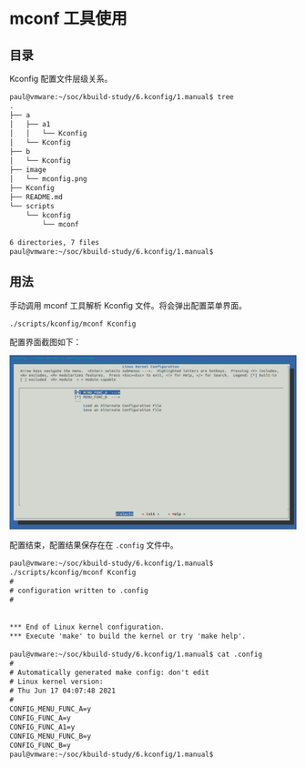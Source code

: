 # mconf 工具使用

## 目录

Kconfig 配置文件层级关系。

```
paul@vmware:~/soc/kbuild-study/6.kconfig/1.manual$ tree
.
├── a
│   ├── a1
│   │   └── Kconfig
│   └── Kconfig
├── b
│   └── Kconfig
├── image
│   └── mconfig.png
├── Kconfig
├── README.md
└── scripts
    └── kconfig
        └── mconf

6 directories, 7 files
paul@vmware:~/soc/kbuild-study/6.kconfig/1.manual$ 
```

## 用法

手动调用 mconf 工具解析 Kconfig 文件。将会弹出配置菜单界面。

```
./scripts/kconfig/mconf Kconfig
```

配置界面截图如下：

![mconf](./image/mconfig.png)

配置结束，配置结果保存在在 `.config` 文件中。

```
paul@vmware:~/soc/kbuild-study/6.kconfig/1.manual$ ./scripts/kconfig/mconf Kconfig 
#
# configuration written to .config
#


*** End of Linux kernel configuration.
*** Execute 'make' to build the kernel or try 'make help'.

paul@vmware:~/soc/kbuild-study/6.kconfig/1.manual$ cat .config 
#
# Automatically generated make config: don't edit
# Linux kernel version: 
# Thu Jun 17 04:07:48 2021
#
CONFIG_MENU_FUNC_A=y
CONFIG_FUNC_A=y
CONFIG_FUNC_A1=y
CONFIG_MENU_FUNC_B=y
CONFIG_FUNC_B=y
paul@vmware:~/soc/kbuild-study/6.kconfig/1.manual$ 
```

